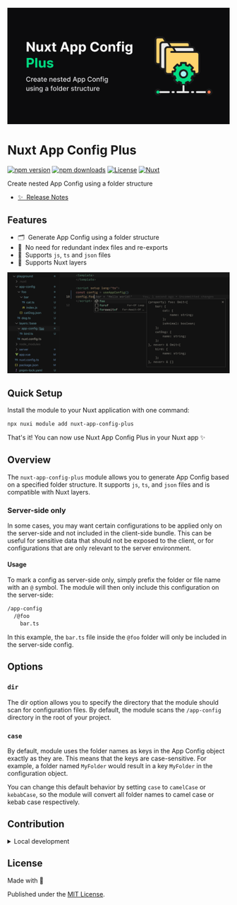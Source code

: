 <!--
Get your module up and running quickly.

Find and replace all on all files (CMD+SHIFT+F):
- Name: My Module
- Package name: my-module
- Description: My new Nuxt module
-->
[![Nuxt Configs](./public/cover.png)](https://nuxt-open-fetch.vercel.app/)

# Nuxt App Config Plus

[![npm version][npm-version-src]][npm-version-href]
[![npm downloads][npm-downloads-src]][npm-downloads-href]
[![License][license-src]][license-href]
[![Nuxt][nuxt-src]][nuxt-href]

Create nested App Config using a folder structure

- [✨ &nbsp;Release Notes](/CHANGELOG.md)
<!-- - [🏀 Online playground](https://stackblitz.com/github/your-org/nuxt-configs?file=playground%2Fapp.vue) -->
<!-- - [📖 &nbsp;Documentation](https://example.com) -->

## Features

<!-- Highlight some of the features your module provide here -->
- 🗂 &nbsp;Generate App Config using a folder structure
- 🍹 &nbsp;No need for redundant index files and re-exports
- 📃 &nbsp;Supports `js`, `ts` and `json` files
- 🥞 &nbsp;Supports Nuxt layers

![Nuxt Configs](./public/after.png)

## Quick Setup

Install the module to your Nuxt application with one command:

```bash
npx nuxi module add nuxt-app-config-plus
```

That's it! You can now use Nuxt App Config Plus in your Nuxt app ✨

## Overview
The `nuxt-app-config-plus` module allows you to generate App Config  based on a specified folder structure. It supports `js`, `ts`, and `json` files and is compatible with Nuxt layers.

### Server-side only

In some cases, you may want certain configurations to be applied only on the server-side and not included in the client-side bundle. This can be useful for sensitive data that should not be exposed to the client, or for configurations that are only relevant to the server environment.

#### Usage
To mark a config as server-side only, simply prefix the folder or file name with an `@` symbol. The module will then only include this configuration on the server-side:
```bash
/app-config
  /@foo
    bar.ts
```

In this example, the `bar.ts` file inside the `@foo` folder will only be included in the server-side config.

## Options
### `dir`
The dir option allows you to specify the directory that the module should scan for configuration files. By default, the module scans the `/app-config` directory in the root of your project.

### `case`
By default, module uses the folder names as keys in the App Config object exactly as they are. This means that the keys are case-sensitive. For example, a folder named `MyFolder` would result in a key `MyFolder` in the configuration object.

You can change this default behavior by setting `case` to `camelCase` or `kebabCase`, so the module will convert all folder names to camel case or kebab case respectively.


## Contribution

<details>
  <summary>Local development</summary>
  
  ```bash
  # Install dependencies
  pnpm install
  
  # Generate type stubs
  pnpm dev:prepare
  
  # Develop with the playground
  pnpm dev
  
  # Build the playground
  pnpm dev:build
  
  # Run ESLint
  pnpm lint
  
  # Run Vitest
  pnpm test
  pnpm test:watch
  
  # Release new version
  pnpm release
  ```

</details>

## License

Made with 💚

Published under the [MIT License](./LICENCE).


<!-- Badges -->
[npm-version-src]: https://img.shields.io/npm/v/nuxt-app-config-plus/latest.svg?style=flat&colorA=020420&colorB=00DC82
[npm-version-href]: https://npmjs.com/package/nuxt-app-config-plus

[npm-downloads-src]: https://img.shields.io/npm/dm/nuxt-app-config-plus.svg?style=flat&colorA=020420&colorB=00DC82
[npm-downloads-href]: https://npmjs.com/package/nuxt-app-config-plus

[license-src]: https://img.shields.io/npm/l/nuxt-app-config-plus.svg?style=flat&colorA=020420&colorB=00DC82
[license-href]: https://npmjs.com/package/nuxt-app-config-plus

[nuxt-src]: https://img.shields.io/badge/Nuxt-020420?logo=nuxt.js
[nuxt-href]: https://nuxt.com
